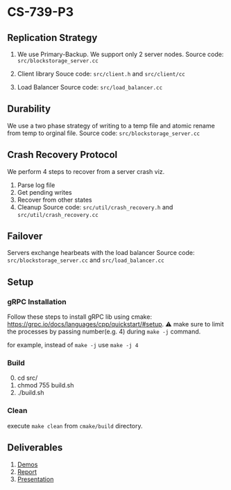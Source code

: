 # CS-739-P3

## Replication Strategy
1. We use Primary-Backup. We support only 2 server nodes.
Source code: `src/blockstorage_server.cc`

2. Client library
Souce code: `src/client.h` and `src/client/cc`

3. Load Balancer
Source code: `src/load_balancer.cc`

## Durability
We use a two phase strategy of writing to a temp file and atomic rename from temp to orginal file. 
Source code: `src/blockstorage_server.cc`

## Crash Recovery Protocol
We perform 4 steps to recover from a server crash viz.
1. Parse log file
2. Get pending writes
3. Recover from other states
4. Cleanup
Source code: `src/util/crash_recovery.h` and `src/util/crash_recovery.cc`

## Failover
Servers exchange hearbeats with the load balancer
Source code: `src/blockstorage_server.cc` and `src/load_balancer.cc`


## Setup
### gRPC Installation
Follow these steps to install gRPC lib using cmake: https://grpc.io/docs/languages/cpp/quickstart/#setup. 
:warning: make sure to limit the processes by passing number(e.g. 4) during `make -j` command.

for example, instead of `make -j` use `make -j 4`

### Build
0. cd src/
1. chmod 755 build.sh
2. ./build.sh

### Clean
execute `make clean` from `cmake/build` directory.


## Deliverables
1. [Demos](https://uwprod-my.sharepoint.com/personal/rmukherjee28_wisc_edu/_layouts/15/onedrive.aspx?id=%2Fpersonal%2Frmukherjee28%5Fwisc%5Fedu%2FDocuments%2FP3&ct=1649304954996&or=OWA%2DNT&cid=4634676a%2D47ff%2D53ca%2De53f%2D6d37b0e93c83&ga=1)
2. [Report](https://docs.google.com/document/d/1bRZoiuBFnKtdHMuaLA-XYtsdmE0j9GiTS8y4GpB_kJ0/edit)
3. [Presentation](https://uwprod-my.sharepoint.com/:p:/g/personal/rmukherjee28_wisc_edu/EeUXlw-LdeZGlavFvaAIW2cBMunLacGTDcP6zYge57fgqw?e=4%3AjKLeK7&at=9&wdLOR=cA98CA1D5-CAD0-DF49-A064-EC07D7B90F13&PreviousSessionID=b9354234-a437-b792-1eff-d34830abb2fe)
